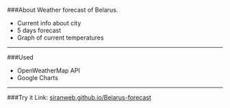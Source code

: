###About
Weather forecast of Belarus.

- Current info about city
- 5 days forecast
- Graph of current temperatures


------------


###Used

- OpenWeatherMap API
- Google Charts


------------



###Try it
Link: [siranweb.github.io/Belarus-forecast](https://siranweb.github.io/Belarus-forecast/ "siranweb.github.io/Belarus-forecast")
